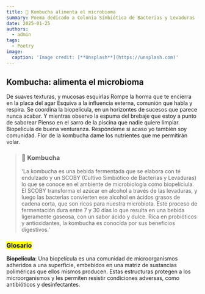 ```yaml
---
title: 🫙 Kombucha alimenta el microbioma
summary: Poema dedicado a Colonia Simbiótica de Bacterias y Levaduras (SCOBY)
date: 2025-01-25
authors:
  - admin
tags:
  - Poetry
image:
  caption: 'Image credit: [**Unsplash**](https://unsplash.com)'
---
```


## Kombucha: alimenta el microbioma

De suaves texturas, y mucosas esquirlas
Rompe la horma que te encierra en la placa del agar
Esquiva a la influencia externa, comunión que habla y respira. Se coordina la biopelícula, en un horizontes de sucesos que parece nunca acabar.
Y mientras observo la espuma del brebaje que estoy a punto de saborear
Pienso en el sarro de la piscina que nadie quiere limpiar.
Biopelícula de buena venturanza.
Respóndeme si acaso yo también soy comunidad. 
Flor de la kombucha dame los nutrientes que me permitirán volar. 


<blockquote class="callout callout_default" theme="🧫">
  <h3>🧫 Kombucha</h3>
  <p>
    'La kombucha es una bebida fermentada que se elabora con té endulzado y un SCOBY (Cultivo Simbiótico de Bacterias y Levaduras) lo que se conoce en el ambiente de microbiología como biopelíciula. El SCOBY transforma el azúcar en alcohol a través de las levaduras, y luego las bacterias convierten ese alcohol en ácidos grasos de cadena corta, que son ricos para nuestra microbiota. Este proceso de fermentación dura entre 7 y 30 días lo que resulta en una bebida ligeramente gaseosa, con un sabor ácido y dulce. Rica en probióticos y antioxidantes, la kombucha es conocida por sus beneficios digestivos.'
  </p>
</blockquote>

### <mark>Glosario</mark>

  **Biopelícula**:  Una biopelícula es una comunidad de microorganismos adheridos a una superficie, embebidos en una matriz de sustancias poliméricas que ellos mismos producen. Estas estructuras protegen a los microorganismos y les permiten resistir condiciones adversas, como antibióticos y desinfectantes.